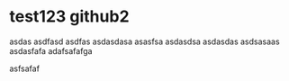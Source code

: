 # test123 github2
asdas
asdfasd
asdfas
asdasdasa
asasfsa
asdasdsa
asdasdas
asdsasaas
asdasfafa
adafsafafga

asfsafaf
